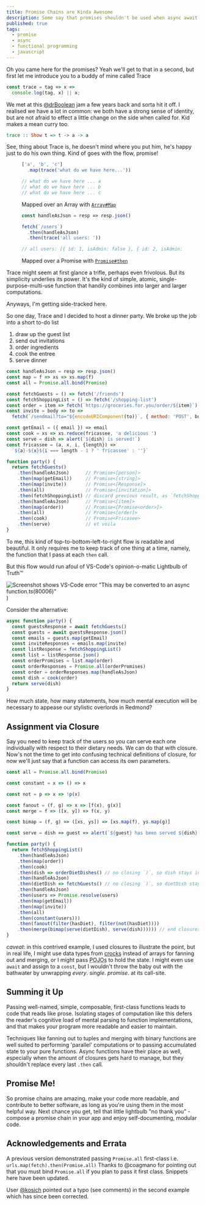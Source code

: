 ```yaml
---
title: Promise Chains are Kinda Awesome
description: Some say that promises shouldn't be used when async await is available but that's not always true. Here's why 'promise chains' are actually amazing.
published: true
tags:
  - promise
  - async
  - functional programming
  - javascript
---
```


Oh you came here for the promises? Yeah we'll get to that in a second, but
first let me introduce you to a buddy of mine called Trace

```js
const trace = tag => x =>
  console.log(tag, x) || x;
```

We met at this [@drBoolean](https://github.com/DrBoolean) jam a few years
back and sorta hit it off. I realised we have a lot in common: we both
have a strong sense of identity, but are not afraid to effect a little
change on the side when called for. Kid makes a mean curry too.

```haskell
trace :: Show t => t -> a -> a
```

See, thing about Trace is, he doesn't mind where you put him, he's happy
just to do his own thing. Kind of goes with the flow, promise!

<figure>

```js
['a', 'b', 'c']
  .map(trace('what do we have here...'))

// what do we have here ... a
// what do we have here ... b
// what do we have here ... c
```

<figcaption>

Mapped over an Array with [`Array#Map`][array-map]

</figcaption>

</figure>

<figure>

```js
const handleAsJson = resp => resp.json()

fetch(`/users`)
  .then(handleAsJson)
  .then(trace('all users: '))

// all users: [{ id: 1, isAdmin: false }, { id: 2, isAdmin: true }]
```

<figcaption>

Mapped over a Promise with [`Promise#then`][promise-then]

</figcaption>

</figure>

Trace might seem at first glance a trifle, perhaps even frivolous. But its
simplicity underlies its power. It's the kind of simple, atomic,
single-purpose-multi-use function that handily combines into larger and larger
computations.

Anyways, I'm getting side-tracked here.

So one day, Trace and I decided to host a dinner party. We broke up the job
into a short to-do list

1. draw up the guest list
1. send out invitations
1. order ingredients
1. cook the entree
1. serve dinner

```js
const handleAsJson = resp => resp.json()
const map = f => xs => xs.map(f)
const all = Promise.all.bind(Promise)

const fetchGuests = () => fetch('/friends')
const fetchShoppingList = () => fetch('/shopping-list')
const order = item => fetch(`https://groceries.for.you/order/${item}`)
const invite = body => to =>
  fetch(`/sendmail?to="${encodeURIComponent(to)}`, { method: 'POST', body })

const getEmail = ({ email }) => email
const cook = xs => xs.reduce(fricassee, 'a delicious ')
const serve = dish => alert(`${dish} is served!`)
const fricassee = (a, x, i, {length}) =>
  `${a}-${x}${i === length - 1 ? ' fricassee' : ''}`

function party() {
  return fetchGuests()
    .then(handleAsJson)      // Promise<[person]>
    .then(map(getEmail))     // Promise<[string]>
    .then(map(invite))       // Promise<[Response]>
    .then(all)               // Promise<[invitation]>
    .then(fetchShoppingList) // discard previous result, as `fetchShoppingList` takes no arguments.
    .then(handleAsJson)      // Promise<[item]>
    .then(map(order))        // Promise<[Promise<order>]>
    .then(all)               // Promise<[order]>
    .then(cook)              // Promise<Fricasee>
    .then(serve)             // et voila
}
```

To me, this kind of top-to-bottom-left-to-right flow is readable and beautiful.
It only requires me to keep track of one thing at a time, namely, the function
that I pass at each `then` call.

But this flow would run afoul of VS-Code's opinion-o-matic Lightbulb of Truth™️

![Screenshot shows VS-Code error "This may be converted to an async
function.ts(80006)"][vscode-nanny])

Consider the alternative:

```js
async function party() {
  const guestsResponse = await fetchGuests()
  const guests = await guestsResponse.json()
  const emails = guests.map(getEmail)
  const inviteResponses = emails.map(invite)
  const listResponse = fetchShoppingList()
  const list = listResponse.json()
  const orderPromises = list.map(order)
  const orderResponses = Promise.all(orderPromises)
  const order = orderResponses.map(handleAsJson)
  const dish = cook(order)
  return serve(dish)
}
```

How much state, how many statements, how much mental execution will be
necessary to appease our stylistic overlords in Redmond?

## Assignment via Closure

Say you need to keep track of the users so you can serve each one individually
with respect to their dietary needs. We can do that with closure. Now's not the
time to get into confusing technical definitions of closure, for now we'll just
say that a function can access its own parameters.

```js
const all = Promise.all.bind(Promise)

const constant = x => () => x

const not = p => x => !p(x)

const fanout = (f, g) => x => [f(x), g(x)]
const merge = f => ([x, y]) => f(x, y)

const bimap = (f, g) => ([xs, ys]) => [xs.map(f), ys.map(g)]

const serve = dish => guest => alert(`${guest} has been served ${dish}!`)

function party() {
  return fetchShoppingList()
    .then(handleAsJson)
    .then(map(order))
    .then(cook)
    .then(dish => orderDietDishes() // no closing `)`, so dish stays in closure
    .then(handleAsJson)
    .then(dietDish => fetchGuests() // no closing `)`, so dietDish stays in closure
    .then(handleAsJson)
    .then(users => Promise.resolve(users)
    .then(map(getEmail))
    .then(map(invite))
    .then(all)
    .then(constant(users)))
    .then(fanout(filter(hasDiet), filter(not(hasDiet))))
    .then(merge(bimap(serve(dietDish), serve(dish)))))) // end closures from above
}
```

<aside>

*caveat*: in this contrived example, I used closures to illustrate the point,
but in real life, I might use data types from [crocks][crocks] instead of
arrays for fanning out and merging, or I might pass <abbr title="plain old
javascript objects">POJOs</abbr> to hold the state. I might even use `await`
and assign to a `const`, but I wouldn't throw the baby out with the bathwater
by unwrapping *every*. *single*. *promise*. at its call-site.

</aside>

## Summing it Up

Passing well-named, simple, composable, first-class functions leads to code
that reads like prose. Isolating stages of computation like this defers the
reader's cognitive load of mental parsing to function implementations, and that
makes your program more readable and easier to maintain.

Techniques like fanning out to tuples and merging with binary functions are
well suited to performing 'parallel' computations or to passing accumulated
state to your pure functions. Async functions have their place as well,
especially when the amount of closures gets hard to manage, but they shouldn't
replace every last `.then` call.

## Promise Me!

So promise chains are amazing, make your code more readable, and contribute to
better software, as long as you're using them in the most helpful way. Next
chance you get, tell that little lightbulb "no thank you" - compose a promise
chain in your app and enjoy self-documenting, modular code.

## Acknowledgements and Errata

A previous version demonstrated passing `Promise.all` first-class i.e.
`urls.map(fetch).then(Promise.all)` Thanks to @coagmano for pointing out that
you must bind `Promise.all` if you plan to pass it first class. Snippets here
have been updated.

User [@kosich](https://dev.to/kosich) pointed out a typo (see comments) in the
second example which has since been corrected.

[array-map]: https://developer.mozilla.org/en-US/docs/Web/JavaScript/Reference/Global_Objects/Array/map
[promise-then]: https://developer.mozilla.org/en-US/docs/Web/JavaScript/Reference/Global_Objects/Promise/then
[vscode-nanny]: https://thepracticaldev.s3.amazonaws.com/i/4frypdjyslr4jawilahx.png
[crocks]: https://crocks.dev/docs/crocks/Pair.html#fanout
